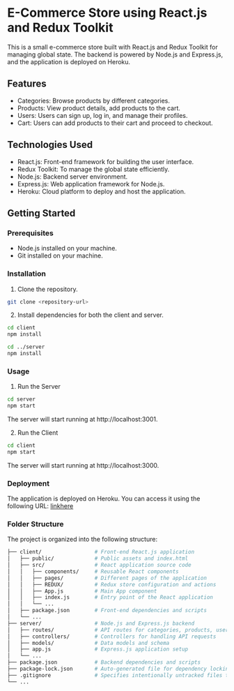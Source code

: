 # E-Commerce Store using React.js and Redux Toolkit

This is a small e-commerce store built with React.js and Redux Toolkit for managing global state. The backend is powered by Node.js and Express.js, and the application is deployed on Heroku.

## Features

- Categories: Browse products by different categories.
- Products: View product details, add products to the cart.
- Users: Users can sign up, log in, and manage their profiles.
- Cart: Users can add products to their cart and proceed to checkout.

## Technologies Used

- React.js: Front-end framework for building the user interface.
- Redux Toolkit: To manage the global state efficiently.
- Node.js: Backend server environment.
- Express.js: Web application framework for Node.js.
- Heroku: Cloud platform to deploy and host the application.

## Getting Started

### Prerequisites

- Node.js installed on your machine.
- Git installed on your machine.

### Installation

1. Clone the repository.

```bash
git clone <repository-url>
```
2. Install dependencies for both the client and server.

```bash
cd client
npm install

cd ../server
npm install
```

### Usage

1. Run the Server

```bash
cd server
npm start
```
The server will start running at http://localhost:3001.


2. Run the Client

```bash
cd client
npm start
```

The server will start running at http://localhost:3000.

### Deployment
The application is deployed on Heroku. You can access it using the following URL:
[linkhere](linkhere)

### Folder Structure
The project is organized into the following structure:

```bash
├── client/                 # Front-end React.js application
│   ├── public/             # Public assets and index.html
│   ├── src/                # React application source code
│   │   ├── components/     # Reusable React components
│   │   ├── pages/          # Different pages of the application
│   │   ├── REDUX/          # Redux store configuration and actions
│   │   ├── App.js          # Main App component
│   │   ├── index.js        # Entry point of the React application
│   │   └── ...
│   ├── package.json        # Front-end dependencies and scripts
│   └── ...
├── server/                 # Node.js and Express.js backend
│   ├── routes/             # API routes for categories, products, users, and cart
│   ├── controllers/        # Controllers for handling API requests
│   ├── models/             # Data models and schema
│   ├── app.js              # Express.js application setup
│   └── ...
├── package.json            # Backend dependencies and scripts
├── package-lock.json       # Auto-generated file for dependency locking
├── .gitignore              # Specifies intentionally untracked files to ignore
└── ...

```
